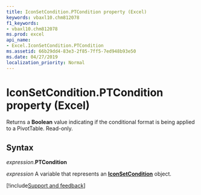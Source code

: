 ```yaml
---
title: IconSetCondition.PTCondition property (Excel)
keywords: vbaxl10.chm812078
f1_keywords:
- vbaxl10.chm812078
ms.prod: excel
api_name:
- Excel.IconSetCondition.PTCondition
ms.assetid: 66b29dd4-83e3-2f85-7ff5-7ed948b93e50
ms.date: 04/27/2019
localization_priority: Normal
---
```



# IconSetCondition.PTCondition property (Excel)

Returns a **Boolean** value indicating if the conditional format is being applied to a PivotTable. Read-only.


## Syntax

_expression_.**PTCondition**

_expression_ A variable that represents an **[IconSetCondition](Excel.IconSetCondition.md)** object.




[!include[Support and feedback](~/includes/feedback-boilerplate.md)]